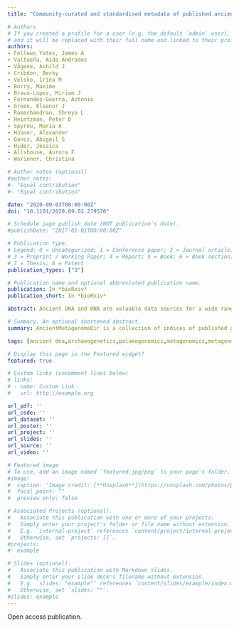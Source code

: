 ```yaml
---
title: "Community-curated and standardised metadata of published ancient metagenomic samples with AncientMetagenomeDir"

# Authors
# If you created a profile for a user (e.g. the default `admin` user), write the username (folder name) here 
# and it will be replaced with their full name and linked to their profile.
authors:
- Fellows Yates, James A
- Valtueña, Aida Andrades
- Vågene, Ashild J
- Cribdon, Becky
- Velsko, Irina M
- Borry, Maxime
- Bravo-López, Miriam J
- Fernandez-Guerra, Antonio
- Green, Eleanor J
- Ramachandran, Shreya L
- Heintzman, Peter D
- Spyrou, Maria A
- Hübner, Alexander
- Gancz, Abigail S
- Hider, Jessica
- Allshouse, Aurora F
- Warinner, Christina

# Author notes (optional)
#author_notes:
#- "Equal contribution"
#- "Equal contribution"

date: "2020-09-03T00:00:00Z"
doi: "10.1101/2020.09.02.279570"

# Schedule page publish date (NOT publication's date).
#publishDate: "2017-01-01T00:00:00Z"

# Publication type.
# Legend: 0 = Uncategorized; 1 = Conference paper; 2 = Journal article;
# 3 = Preprint / Working Paper; 4 = Report; 5 = Book; 6 = Book section;
# 7 = Thesis; 8 = Patent
publication_types: ["3"]

# Publication name and optional abbreviated publication name.
publication: In *bioRxiv*
publication_short: In *bioRxiv*

abstract: Ancient DNA and RNA are valuable data sources for a wide range of disciplines. Within the field of ancient metagenomics, the number of published genetic datasets has risen dramatically in recent years, and tracking this data for reuse is particularly important for large-scale ecological and evolutionary studies of individual microbial taxa, microbial communities, and metagenomic assemblages. AncientMetagenomeDir (archived at https://doi.org/10.5281/zenodo.3980833) is a collection of indices of published genetic data deriving from ancient microbial samples that provides basic, standardised metadata and accession numbers to allow rapid data retrieval from online repositories. These collections are community-curated and span multiple sub-disciplines in order to ensure adequate breadth and consensus in metadata definitions, as well as longevity of the database. Internal guidelines and automated checks to facilitate compatibility with established sequence-read archives and term-ontologies ensure consistency and interoperability for future meta-analyses. This collection will also assist in standardising metadata reporting for future ancient metagenomic studies.

# Summary. An optional shortened abstract.
summary: AncientMetagenomeDir is a collection of indices of published genetic data deriving from ancient microbial samples that provides basic, standardised metadata and accession numbers to allow rapid data retrieval from online repositories.

tags: [ancient dna,archaeogenetics,palaeogenomics,metagenomics,metagenomes,bioinformatics,data,microbiome,genomics,metadata]

# Display this page in the Featured widget?
featured: true

# Custom links (uncomment lines below)
# links:
# - name: Custom Link
#   url: http://example.org

url_pdf: ''
url_code: ''
url_dataset: ''
url_poster: ''
url_project: ''
url_slides: ''
url_source: ''
url_video: ''

# Featured image
# To use, add an image named `featured.jpg/png` to your page's folder. 
#image:
#  caption: 'Image credit: [**Unsplash**](https://unsplash.com/photos/pLCdAaMFLTE)'
#  focal_point: ""
#  preview_only: false

# Associated Projects (optional).
#   Associate this publication with one or more of your projects.
#   Simply enter your project's folder or file name without extension.
#   E.g. `internal-project` references `content/project/internal-project/index.md`.
#   Otherwise, set `projects: []`.
#projects:
#- example

# Slides (optional).
#   Associate this publication with Markdown slides.
#   Simply enter your slide deck's filename without extension.
#   E.g. `slides: "example"` references `content/slides/example/index.md`.
#   Otherwise, set `slides: ""`.
#slides: example
---
```


Open access publication.
